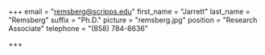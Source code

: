 +++
email = "remsberg@scripps.edu"
first_name = "Jarrett"
last_name = "Remsberg"
suffix = "Ph.D."
picture = "remsberg.jpg"
position = "Research Associate"
telephone = "(858) 784-8636"

+++

